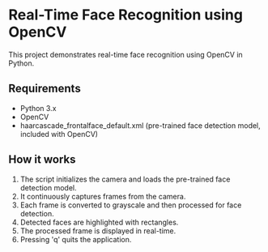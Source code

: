 # Real-Time Face Recognition using OpenCV

This project demonstrates real-time face recognition using OpenCV in Python.

## Requirements

- Python 3.x
- OpenCV
- haarcascade_frontalface_default.xml (pre-trained face detection model, included with OpenCV)

## How it works

1. The script initializes the camera and loads the pre-trained face detection model.
2. It continuously captures frames from the camera.
3. Each frame is converted to grayscale and then processed for face detection.
4. Detected faces are highlighted with rectangles.
5. The processed frame is displayed in real-time.
6. Pressing 'q' quits the application.
